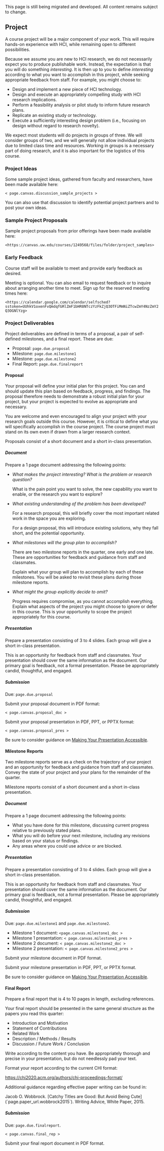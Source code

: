 <div class="alert alert-danger" markdown="1">
This page is still being migrated and developed. All content remains subject to change.
</div>

## Project

A course project will be a major component of your work.
This will require hands-on experience with HCI, while remaining open to different possibilities.

Because we assume you are new to HCI research, we do not necessarily expect you to produce publishable work.
Instead, the expectation is that you will do something _interesting_.
It is then up to you to define _interesting_ according to what you want to accomplish in this project, while seeking appropriate feedback from staff.
For example, you might choose to:

- Design and implement a new piece of HCI technology.
- Design and execute an appropriately compelling study with HCI research implications.
- Perform a feasibility analysis or pilot study to inform future research plans.
- Replicate an existing study or technology.
- Execute a sufficiently interesting design problem (i.e., focusing on design without regard to research novelty).

We expect most students will do projects in groups of three.
We will consider groups of two, and we will generally not allow individual projects due to limited class time and resources.
Working in groups is a necessary part of doing research, and it is also important for the logistics of this course.

### Project Ideas

Some sample project ideas, gathered from faculty and researchers, have been made available here:

`< page.canvas.discussion_sample_projects >`

You can also use that discussion to identify potential project partners and to post your own ideas.

### Sample Project Proposals

Sample project proposals from prior offerings have been made available here:

`<https://canvas.uw.edu/courses/1249568/files/folder/project_samples>`

### Early Feedback

Course staff will be available to meet and provide early feedback as desired.

Meeting is optional.
You can also email to request feedback or to inquire about arranging another time to meet.
Sign up for the reserved meeting times here:

`<https://calendar.google.com/calendar/selfsched?sstoken=UUhkV1oxenFvQmdqfGRlZmF1bHR8NTczYzFkZjQ3OTFiMmNiZTcwZmY4NzZmY2Q3OGNlYzg>`

### Project Deliverables

Project deliverables are defined in terms of a proposal, a pair of self-defined milestones, and a final report.
These are due:

- Proposal:       `page.due.proposal`
- Milestone:      `page.due.milestone1`
- Milestone:      `page.due.milestone2`
- Final Report:   `page.due.finalreport`

#### Proposal

Your proposal will define your initial plan for this project.
You can and should update this plan based on feedback, progress, and findings.
The proposal therefore needs to demonstrate a robust initial plan for your project,
but your project is expected to evolve as appropriate and necessary.

You are welcome and even encouraged to align your project with your research goals outside this course.
However, it is critical to define what you will specifically accomplish in the course project.
The course project must stand on its own even if drawn from a larger research context.

Proposals consist of a short document and a short in-class presentation.

##### Document

Prepare a 1 page document addressing the following points:

- _What makes the project interesting? What is the problem or research question?_

  What is the pain point you want to solve, the new capability you want to enable, or the research you want to explore?

- _What existing understanding of the problem has been developed?_

  For a research proposal, this will briefly cover the most important related work in the space you are exploring.

  For a design proposal, this will introduce existing solutions, why they fall short, and the potential opportunity.
  
- _What milestones will the group plan to accomplish?_

  There are two milestone reports in the quarter, one early and one late.
  These are opportunities for feedback and guidance from staff and classmates.

  Explain what your group will plan to accomplish by each of these milestones.
  You will be asked to revisit these plans during those milestone reports.

- _What might the group explicitly decide to omit?_

  Progress requires compromise, as you cannot accomplish everything.
  Explain what aspects of the project you might choose to ignore or defer in this course.
  This is your opportunity to scope the project appropriately for this course.

##### Presentation

Prepare a presentation consisting of 3 to 4 slides. Each group will give a short in-class presentation.

This is an opportunity for feedback from staff and classmates.
Your presentation should cover the same information as the document.
Our primary goal is feedback, not a formal presentation. Please be appropriately candid, thoughtful, and engaged.

##### Submission

Due: `page.due.proposal`

Submit your proposal document in PDF format:

`< page.canvas.proposal_doc >`

Submit your proposal presentation in PDF, PPT, or PPTX format:

`< page.canvas.proposal_pres >`

Be sure to consider guidance on [Making Your Presentation Accessible](http://interactions.acm.org/archive/view/july-august-2017/making-your-presentation-accessible).

#### Milestone Reports

Two milestone reports serve as a check on the trajectory of your project
and an opportunity for feedback and guidance from staff and classmates.
Convey the state of your project and your plans for the remainder of the quarter.

Milestone reports consist of a short document and a short in-class presentation.

##### Document

Prepare a 1 page document addressing the following points:

- What you have done for this milestone, discussing current progress relative to previously stated plans.
- What you will do before your next milestone, including any revisions based on your status or findings.
- Any areas where you could use advice or are blocked.

##### Presentation

Prepare a presentation consisting of 3 to 4 slides. Each group will give a short in-class presentation.

This is an opportunity for feedback from staff and classmates.
Your presentation should cover the same information as the document.
Our primary goal is feedback, not a formal presentation. Please be appropriately candid, thoughtful, and engaged.

##### Submission

Due: `page.due.milestone1` and `page.due.milestone2`.

- Milestone 1 document: `<page.canvas.milestone1_doc >`
- Milestone 1 presentation: `< page.canvas.milestone1_pres >`
- Milestone 2 document: `< page.canvas.milestone2_doc >`
- Milestone 2 presentation: `< page.canvas.milestone2_pres >`

Submit your milestone document in PDF format.

Submit your milestone presentation in PDF, PPT, or PPTX format.

Be sure to consider guidance on [Making Your Presentation Accessible](http://interactions.acm.org/archive/view/july-august-2017/making-your-presentation-accessible).

#### Final Report

Prepare a final report that is 4 to 10 pages in length, excluding references.

Your final report should be presented in the same general structure as the papers you read this quarter:

- Introduction and Motivation
- Statement of Contributions
- Related Work
- Description / Methods / Results
- Discussion / Future Work / Conclusion

Write according to the content you have.
Be appropriately thorough and precise in your presentation, but do not needlessly pad your text.

Format your report according to the current CHI format:

<https://chi2020.acm.org/authors/chi-proceedings-format/>

Additional guidance regarding effective paper writing can be found in:

<div class="paper" markdown="block">
Jacob O. Wobbrock.
[Catchy Titles are Good: But Avoid Being Cute](`page.paper_url.wobbrock2015`).
Writing Advice, White Paper, 2015.
</div>

##### Submission

Due: ` page.due.finalreport `.

`< page.canvas.final_rep >`

Submit your final report document in PDF format.
